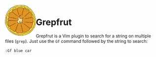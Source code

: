 <img src="https://github.com/soonick/grepfrut/blob/master/media/grapefruit.svg" align="left" height="100" width="100">

# Grepfrut

Grepfrut is a Vim plugin to search for a string on multiple files (`grep`). Just use the `Gf` command followed by the string to search:

```
:Gf blue car
```
